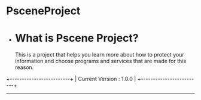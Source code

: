 # PsceneProject

- <h1>What is Pscene Project?</h1>
    This is a project that helps you learn more about how to protect your information and choose programs and services that are made for this reason.



+-------------------------+
| Current Version : 1.0.0 |
+-------------------------+


---------------------------------------------------------------

